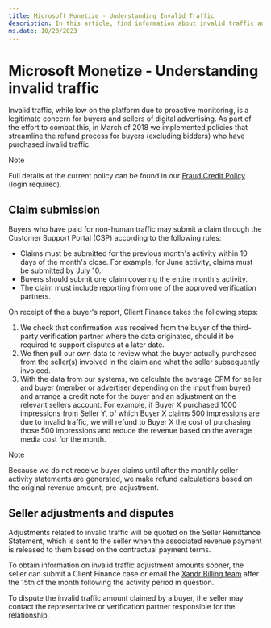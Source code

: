 ```yaml
---
title: Microsoft Monetize - Understanding Invalid Traffic
description: In this article, find information about invalid traffic and the refund process for invalid traffic purchases.
ms.date: 10/28/2023
---
```


# Microsoft Monetize - Understanding invalid traffic

Invalid traffic, while low on the platform due to proactive monitoring, is a legitimate concern for buyers and sellers of digital advertising. As part of the effort to combat this, in March of 2018 we implemented policies that streamline the refund process for buyers (excluding bidders) who have purchased invalid traffic.

> [!NOTE]
> Full details of the current policy can be found in our [Fraud Credit Policy](https://microsoftapc.sharepoint.com/teams/XandrServicePolicies/SitePages/Fraud-Credit-Policy.aspx) (login required).

## Claim submission

Buyers who have paid for non-human traffic may submit a claim through the Customer Support Portal (CSP) according to the following rules:

- Claims must be submitted for the previous month's activity within 10 days of the month's close. For example, for June activity, claims must be submitted by July 10.
- Buyers should submit one claim covering the entire month's activity.
- The claim must include reporting from one of the approved verification partners.

On receipt of the a buyer's report, Client Finance takes the following steps:

1. We check that confirmation was received from the buyer of the third-party verification partner where the data originated, should it be required to support disputes at a later date.
1. We then pull our own data to review what the buyer actually purchased from the seller(s) involved in the claim and what the seller subsequently invoiced.
1. With the data from our systems, we calculate the average CPM for seller and buyer (member or advertiser depending on the input from buyer) and arrange a credit note for the buyer and an adjustment on the relevant sellers account. For example, if Buyer X purchased 1000 impressions from Seller Y, of which Buyer X claims 500 impressions are due to invalid traffic, we will refund to Buyer X the cost of purchasing those 500 impressions and reduce the revenue based on the average media cost for the month.

> [!NOTE]
> Because we do not receive buyer claims until after the monthly seller activity statements are generated, we make refund calculations based on the original revenue amount, pre-adjustment.

## Seller adjustments and disputes

Adjustments related to invalid traffic will be quoted on the Seller Remittance Statement, which is sent to the seller when the associated revenue payment is released to them based on the contractual payment terms.

To obtain information on invalid traffic adjustment amounts sooner, the seller can submit a Client Finance case or email the [Xandr Billing team](mailto:billing@xandr.com) after the 15th of the month following the activity period in question.

To dispute the invalid traffic amount claimed by a buyer, the seller may contact the representative or verification partner responsible for the relationship.

